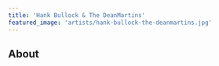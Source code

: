 ```yaml
---
title: 'Hank Bullock & The DeanMartins'
featured_image: 'artists/hank-bullock-the-deanmartins.jpg'
---
```


## About


